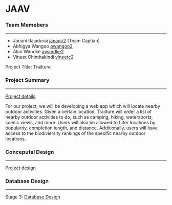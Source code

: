 # JAAV
### Team Memebers 
***
- Janani Rajadurai [jananir2](jananir2@illinois.edu) (Team Captian)
- Abhigya Wangoo [awangoo2](awangoo2@illinois.edu)
- Alan Wandke [awandke2](awandke2@illinois.edu)
- Vineet Chinthakindi [vineetc2](vineetc2@illinois.edu)

Project Title: Trailture

### Project Summary
***
[Project details](https://github.com/uiuc-fa21-cs411/jaav/blob/main/ProjectDescription.md)

For our project, we will be developing a web app which will locate nearby outdoor activities. Given a certain location, Trailture will order a list of nearby outdoor activities to do, such as camping, hiking, watersports, scenic views, and more. Users will also be allowed to filter locations by popularity, completion length, and distance. Additionally, users will have access to the biodiviersity rankings of the specific nearby outdoor locations.


### Conceputal Design 
***
[Project design](https://github.com/uiuc-fa21-cs411/jaav/blob/main/ConceptualDesign.md) 

### Database Design
***

Stage 3: [Database Design](https://github.com/uiuc-fa21-cs411/jaav/blob/main/DatabaseDesign.md) 
